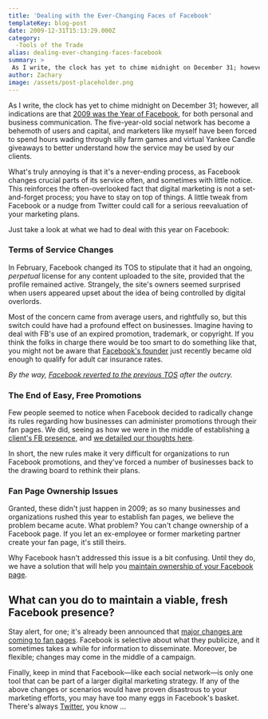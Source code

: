 ```yaml
---
title: 'Dealing with the Ever-Changing Faces of Facebook'
templateKey: blog-post
date: 2009-12-31T15:13:29.000Z
category: 
  -Tools of the Trade
alias: dealing-ever-changing-faces-facebook
summary: > 
 As I write, the clock has yet to chime midnight on December 31; however, all indications are that 2009 was the Year of Facebook, for both personal and business communication. The five-year-old social network has become a behemoth of users and capital, and marketers like myself have been forced to spend hours wading through silly farm games and virtual Yankee Candle giveaways to better understand how the service may be used by our clients.
author: Zachary
image: /assets/post-placeholder.png
---
```


As I write, the clock has yet to chime midnight on December 31; however, all indications are that [2009 was the Year of Facebook](http://www.guardian.co.uk/technology/2009/dec/28/facebook-users-social-network), for both personal and business communication. The five-year-old social network has become a behemoth of users and capital, and marketers like myself have been forced to spend hours wading through silly farm games and virtual Yankee Candle giveaways to better understand how the service may be used by our clients.

What's truly annoying is that it's a never-ending process, as Facebook changes crucial parts of its service often, and sometimes with little notice. This reinforces the often-overlooked fact that digital marketing is not a set-and-forget process; you have to stay on top of things. A little tweak from Facebook or a nudge from Twitter could call for a serious reevaluation of your marketing plans.

Just take a look at what we had to deal with this year on Facebook:

### Terms of Service Changes

In February, Facebook changed its TOS to stipulate that it had an ongoing, _perpetual_ license for any content uploaded to the site, provided that the profile remained active. Strangely, the site's owners seemed surprised when users appeared upset about the idea of being controlled by digital overlords.

Most of the concern came from average users, and rightfully so, but this switch could have had a profound effect on businesses. Imagine having to deal with FB's use of an expired promotion, trademark, or copyright. If you think the folks in charge there would be too smart to do something like that, you might not be aware that [Facebook's founder](http://en.wikipedia.org/wiki/Mark_Zuckerberg) just recently became old enough to qualify for adult car insurance rates.

_By the way, [Facebook reverted to the previous TOS](http://www.switched.com/2009/02/18/facebook-admits-defeat-retracts-terms-of-service/) after the outcry._

### The End of Easy, Free Promotions

Few people seemed to notice when Facebook decided to radically change its rules regarding how businesses can administer promotions through their fan pages. We did, seeing as how we were in the middle of establishing [a client's FB presence](http://www.facebook.com/pages/McMillin-Homes-San-Antonio/167280274890), and [we detailed our thoughts here](/2009/11/23/facebook-puts-pro-back-promotion).

In short, the new rules make it very difficult for organizations to run Facebook promotions, and they've forced a number of businesses back to the drawing board to rethink their plans.

### Fan Page Ownership Issues

Granted, these didn't just happen in 2009; as so many businesses and organizations rushed this year to establish fan pages, we believe the problem became acute. What problem? You can't change ownership of a Facebook page. If you let an ex-employee or former marketing partner create your fan page, it's still theirs.

Why Facebook hasn't addressed this issue is a bit confusing. Until they do, we have a solution that will help you [maintain ownership of your Facebook page](/2009/10/27/own-dont-rent-your-facebook-page).

What can you do to maintain a viable, fresh Facebook presence?
--------------------------------------------------------------

Stay alert, for one; it's already been announced that [major changes are coming to fan pages](http://nonprofitorgs.wordpress.com/2009/12/13/attn-nonprofits-major-changes-coming-soon-to-facebook-fan-pages/). Facebook is selective about what they publicize, and it sometimes takes a while for information to disseminate. Moreover, be flexible; changes may come in the middle of a campaign.

Finally, keep in mind that Facebook—like each social network—is only one tool that can be part of a larger digital marketing strategy. If any of the above changes or scenarios would have proven disastrous to your marketing efforts, you may have too many eggs in Facebook's basket. There's always [Twitter](http://www.twitter.com), you know ...